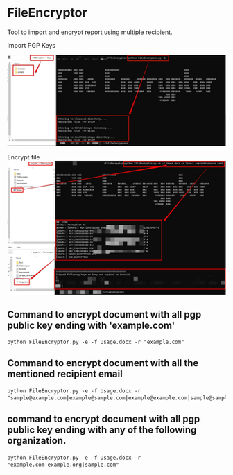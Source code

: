 # FileEncryptor
Tool to import and encrypt report using multiple recipient.


Import PGP Keys

![Usage](Usage/1.jpg)


Encrypt file
![Usage](Usage/2.jpg)

## Command to encrypt document with all pgp public key ending with 'example.com'
```
python FileEncryptor.py -e -f Usage.docx -r "example.com"
```

## Command to encrypt document with all the mentioned recipient email
```
python FileEncryptor.py -e -f Usage.docx -r "sample@example.com|example@sample.com|example@example.com|sample@sample.com"
```

## command to encrypt document with all pgp public key ending with any of the following organization.
```
python FileEncryptor.py -e -f Usage.docx -r "example.com|example.org|sample.com"
```